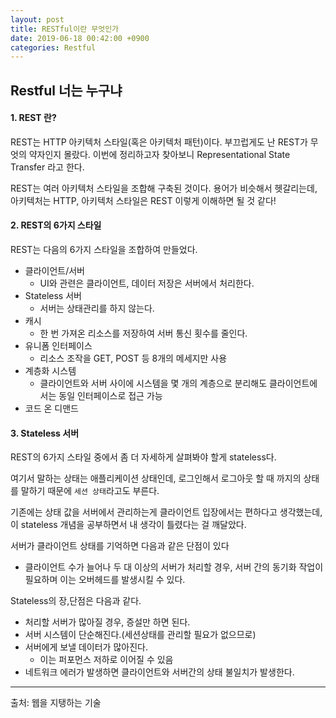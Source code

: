```yaml
---
layout: post
title: RESTful이란 무엇인가
date: 2019-06-18 00:42:00 +0900
categories: Restful
---
```


## Restful 너는 누구냐

#### 1. REST 란?

REST는 HTTP 아키텍처 스타일(혹은 아키텍처 패턴)이다. 부끄럽게도 난 REST가 무엇의 약자인지 몰랐다. 이번에 정리하고자 찾아보니 Representational State Transfer 라고 한다.

REST는 여러 아키텍처 스타일을 조합해 구축된 것이다. 용어가 비슷해서 헷갈리는데, 아키텍처는 HTTP, 아키텍처 스타일은 REST 이렇게 이해하면 될 것 같다!



#### 2. REST의 6가지 스타일

REST는 다음의 6가지 스타일을 조합하여 만들었다.

- 클라이언트/서버
  - UI와 관련은 클라이언트, 데이터 저장은 서버에서 처리한다. 
- Stateless 서버
  - 서버는 상태관리를 하지 않는다.
- 캐시
  - 한 번 가져온 리소스를 저장하여 서버 통신 횟수를 줄인다.
- 유니폼 인터페이스
  - 리소스 조작을 GET, POST 등 8개의 메세지만 사용
- 계층화 시스템
  - 클라이언트와 서버 사이에 시스템을 몇 개의 계층으로 분리해도 클라이언트에서는 동일 인터페이스로 접근 가능
- 코드 온 디맨드



#### 3. Stateless 서버

REST의 6가지 스타일 중에서 좀 더 자세하게 살펴봐야 할게 stateless다. 

여기서 말하는 상태는 애플리케이션 상태인데, 로그인해서 로그아웃 할 때 까지의 상태를 말하기 때문에 ```세션 상태```라고도 부른다.

기존에는 상태 값을 서버에서 관리하는게 클라이언트 입장에서는 편하다고 생각했는데, 이 stateless 개념을 공부하면서 내 생각이 틀렸다는 걸 깨달았다.

서버가 클라이언트 상태를 기억하면 다음과 같은 단점이 있다

- 클라이언트 수가 늘어나 두 대 이상의 서버가 처리할 경우, 서버 간의 동기화 작업이 필요하며 이는 오버헤드를 발생시킬 수 있다.

Stateless의 장,단점은 다음과 같다.

- 처리할 서버가 많아질 경우, 증설만 하면 된다.
-  서버 시스템이 단순해진다.(세션상태를 관리할 필요가 없으므로)
- 서버에게 보낼 데이터가 많아진다.
  - 이는 퍼포먼스 저하로 이어질 수 있음
- 네트워크 에러가 발생하면 클라이언트와 서버간의 상태 불일치가 발생한다.

---

출처: 웹을 지탱하는 기술